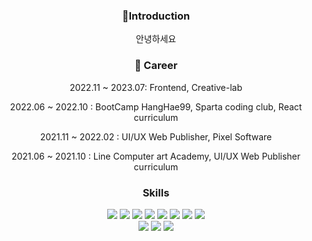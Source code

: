 <div align=center>


### 👋Introduction

안녕하세요




### 💼 Career
2022.11 ~ 2023.07: Frontend, Creative-lab

2022.06 ~ 2022.10 : BootCamp HangHae99, Sparta coding club, React curriculum

2021.11 ~ 2022.02 : UI/UX Web Publisher, Pixel Software

2021.06 ~ 2021.10 : Line Computer art Academy, UI/UX Web Publisher curriculum

### Skills

<div> 
  <img src="https://img.shields.io/badge/react-61DAFB?style=for-the-badge&logo=react&logoColor=black"> 
  <img src="https://img.shields.io/badge/next-000000?style=for-the-badge&logo=Next.js&logoColor=#000000"> 
  <img src="https://img.shields.io/badge/react query-FFFFF?style=for-the-badge&logo=reactquery&logoColor=#000000"> 
  <img src="https://img.shields.io/badge/redux-764ABC?style=for-the-badge&logo=redux&logoColor=white"> 
  <img src="https://img.shields.io/badge/javascript-F7DF1E?style=for-the-badge&logo=javascript&logoColor=black"> 
  <img src="https://img.shields.io/badge/typescript-3178C6?style=for-the-badge&logo=typescript&logoColor=black"> 
  <img src="https://img.shields.io/badge/HTML5-E34F26?style=for-the-badge&logo=HTML5&logoColor=white">
  <img src="https://img.shields.io/badge/CSS3-1572B6?style=for-the-badge&logo=CSS3&logoColor=white"> <br>
  <img src="https://img.shields.io/badge/aws-232F3E?style=for-the-badge&logo=Amazon aws&logoColor=white">
  <img src="https://img.shields.io/badge/github-181717?style=for-the-badge&logo=github&logoColor=white">
  <img src="https://img.shields.io/badge/VSCode-007ACC?style=for-the-badge&logo=VisualStudioCode&logoColor=white">
</div>

<!-- #### Etc... -->
<!-- ![Changsoon-Yun's GitHub stats](https://github-readme-stats.vercel.app/api?username=Changsoon-Yun&show_icons=true&theme=dark)

![Top Langs](https://github-readme-stats.vercel.app/api/top-langs/?username=Changsoon-Yun&layout=compact&theme=dark) -->

<!-- ![Solved.ac Profile](http://mazassumnida.wtf/api/v2/generate_badge?boj=sprinh658) -->
</div>
